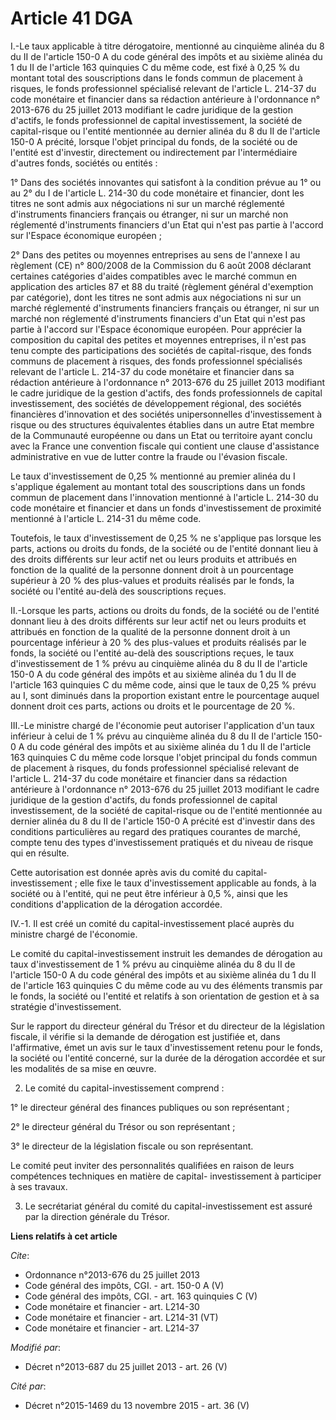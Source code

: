 # Article 41 DGA

I.-Le taux applicable à titre dérogatoire, mentionné au cinquième alinéa du 8 du II de l'article 150-0 A du code général des
impôts et au sixième alinéa du 1 du II de l'article 163 quinquies C du même code, est fixé à 0,25 % du montant total des
souscriptions dans le fonds commun de placement à risques, le fonds professionnel spécialisé relevant de l'article L. 214-37
du code monétaire et financier dans sa rédaction antérieure à l'ordonnance n° 2013-676 du 25 juillet 2013 modifiant le cadre
juridique de la gestion d'actifs, le fonds professionnel de capital investissement, la société de capital-risque ou l'entité
mentionnée au dernier alinéa du 8 du II de l'article 150-0 A précité, lorsque l'objet principal du fonds, de la société ou de
l'entité est d'investir, directement ou indirectement par l'intermédiaire d'autres fonds, sociétés ou entités : 

1° Dans des sociétés innovantes qui satisfont à la condition prévue au 1° ou au 2° du I de l'article L. 214-30 du code
monétaire et financier, dont les titres ne sont admis aux négociations ni sur un marché réglementé d'instruments financiers
français ou étranger, ni sur un marché non réglementé d'instruments financiers d'un Etat qui n'est pas partie à l'accord sur
l'Espace économique européen ; 

2° Dans des petites ou moyennes entreprises au sens de l'annexe I au règlement (CE) n° 800/2008 de la Commission du 6 août
2008 déclarant certaines catégories d'aides compatibles avec le marché commun en application des articles 87 et 88 du traité
(règlement général d'exemption par catégorie), dont les titres ne sont admis aux négociations ni sur un marché réglementé
d'instruments financiers français ou étranger, ni sur un marché non réglementé d'instruments financiers d'un Etat qui n'est
pas partie à l'accord sur l'Espace économique européen. Pour apprécier la composition du capital des petites et moyennes
entreprises, il n'est pas tenu compte des participations des sociétés de capital-risque, des fonds communs de placement à
risques, des fonds professionnel spécialisés relevant de l'article L. 214-37 du code monétaire et financier dans sa rédaction
antérieure à l'ordonnance n° 2013-676 du 25 juillet 2013 modifiant le cadre juridique de la gestion d'actifs, des fonds
professionnels de capital investissement, des sociétés de développement régional, des sociétés financières d'innovation et
des sociétés unipersonnelles d'investissement à risque ou des structures équivalentes établies dans un autre Etat membre de
la Communauté européenne ou dans un Etat ou territoire ayant conclu avec la France une convention fiscale qui contient une
clause d'assistance administrative en vue de lutter contre la fraude ou l'évasion fiscale. 

Le taux d'investissement de 0,25 % mentionné au premier alinéa du I s'applique également au montant total des souscriptions
dans un fonds commun de placement dans l'innovation mentionné à l'article L. 214-30 du code monétaire et financier et dans un
fonds d'investissement de proximité mentionné à l'article L. 214-31 du même code. 

Toutefois, le taux d'investissement de 0,25 % ne s'applique pas lorsque les parts, actions ou droits du fonds, de la société
ou de l'entité donnant lieu à des droits différents sur leur actif net ou leurs produits et attribués en fonction de la
qualité de la personne donnent droit à un pourcentage supérieur à 20 % des plus-values et produits réalisés par le fonds, la
société ou l'entité au-delà des souscriptions reçues. 

II.-Lorsque les parts, actions ou droits du fonds, de la société ou de l'entité donnant lieu à des droits différents sur leur
actif net ou leurs produits et attribués en fonction de la qualité de la personne donnent droit à un pourcentage inférieur à
20 % des plus-values et produits réalisés par le fonds, la société ou l'entité au-delà des souscriptions reçues, le taux
d'investissement de 1 % prévu au cinquième alinéa du 8 du II de l'article 150-0 A du code général des impôts et au sixième
alinéa du 1 du II de l'article 163 quinquies C du même code, ainsi que le taux de 0,25 % prévu au I, sont diminués dans la
proportion existant entre le pourcentage auquel donnent droit ces parts, actions ou droits et le pourcentage de 20 %. 

III.-Le ministre chargé de l'économie peut autoriser l'application d'un taux inférieur à celui de 1 % prévu au cinquième
alinéa du 8 du II de l'article 150-0 A du code général des impôts et au sixième alinéa du 1 du II de l'article 163 quinquies
C du même code lorsque l'objet principal du fonds commun de placement à risques, du fonds professionnel spécialisé relevant
de l'article L. 214-37 du code monétaire et financier dans sa rédaction antérieure à l'ordonnance n° 2013-676 du 25 juillet
2013 modifiant le cadre juridique de la gestion d'actifs, du fonds professionnel de capital investissement, de la société de
capital-risque ou de l'entité mentionnée au dernier alinéa du 8 du II de l'article 150-0 A précité est d'investir dans des
conditions particulières au regard des pratiques courantes de marché, compte tenu des types d'investissement pratiqués et du
niveau de risque qui en résulte. 

Cette autorisation est donnée après avis du comité du capital-investissement ; elle fixe le taux d'investissement applicable
au fonds, à la société ou à l'entité, qui ne peut être inférieur à 0,5 %, ainsi que les conditions d'application de la
dérogation accordée. 

IV.-1. Il est créé un comité du capital-investissement placé auprès du ministre chargé de l'économie. 

Le comité du capital-investissement instruit les demandes de dérogation au taux d'investissement de 1 % prévu au cinquième
alinéa du 8 du II de l'article 150-0 A du code général des impôts et au sixième alinéa du 1 du II de l'article 163 quinquies
C du même code au vu des éléments transmis par le fonds, la société ou l'entité et relatifs à son orientation de gestion et à
sa stratégie d'investissement. 

Sur le rapport du directeur général du Trésor et du directeur de la législation fiscale, il vérifie si la demande de
dérogation est justifiée et, dans l'affirmative, émet un avis sur le taux d'investissement retenu pour le fonds, la société
ou l'entité concerné, sur la durée de la dérogation accordée et sur les modalités de sa mise en œuvre. 

2. Le comité du capital-investissement comprend : 

1° le directeur général des finances publiques ou son représentant ; 

2° le directeur général du Trésor ou son représentant ; 

3° le directeur de la législation fiscale ou son représentant. 

Le comité peut inviter des personnalités qualifiées en raison de leurs compétences techniques en matière de capital-
investissement à participer à ses travaux. 

3. Le secrétariat général du comité du capital-investissement est assuré par la direction générale du Trésor.

**Liens relatifs à cet article**

_Cite_:

  - Ordonnance n°2013-676 du 25 juillet 2013
  - Code général des impôts, CGI. - art. 150-0 A (V)
  - Code général des impôts, CGI. - art. 163 quinquies C (V)
  - Code monétaire et financier - art. L214-30
  - Code monétaire et financier - art. L214-31 (VT)
  - Code monétaire et financier - art. L214-37

_Modifié par_:

  - Décret n°2013-687 du 25 juillet 2013 - art. 26 (V)

_Cité par_:

  - Décret n°2015-1469 du 13 novembre 2015 - art. 36 (V)
